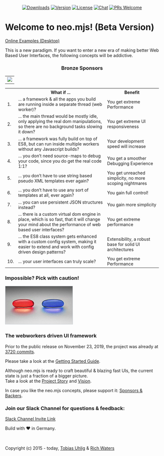 <p align="center">
  <a href="https://npmcharts.com/compare/neo.mjs?minimal=true"><img src="https://img.shields.io/npm/dm/neo.mjs.svg" alt="Downloads"></a>
  <a href="https://www.npmjs.com/package/neo.mjs"><img src="https://img.shields.io/npm/v/neo.mjs.svg" alt="Version"></a>
  <a href="https://www.npmjs.com/package/neo.mjs"><img src="https://img.shields.io/npm/l/neo.mjs.svg" alt="License"></a>
  <a href="https://discord.gg/6p8paPq"><img src="https://img.shields.io/discord/656620537514164249?label=discord%20chat" alt="Chat"></a>
  <a href="./CONTRIBUTING.md"><img src="https://img.shields.io/badge/PRs-welcome-green.svg" alt="PRs Welcome"></a>
</p>

# Welcome to neo.mjs! (Beta Version)

<a href="https://neomjs.github.io/pages/">Online Examples (Desktop)</a>

This is a new paradigm. If you want to enter a new era of making better Web Based User Interfaces,
the following concepts will be addictive.

<h3 align="center">Bronze Sponsors</h3>
<!--bronze start-->
<table>
  <tbody>
    <tr>
      <td align="center" valign="middle">
        <a href="http://www.stream4.tech/">
          <img width="150px" src="https://raw.githubusercontent.com/neomjs/pages/master/sponsors/bronze/stream4tech.png">
        </a>
      </td>
    </tr>
  </tbody>
</table>
<!--bronze end-->

<table>
    <tr>
        <th></th>
        <th>What if ...</th>
        <th>Benefit</th>
    </tr>
    <tr>
        <td>1.</td>
        <td>... a framework & all the apps you build are running inside a separate thread (web worker)?</td>
        <td>You get extreme Performance</td>
    </tr>
    <tr>
        <td>2.</td>
        <td>... the main thread would be mostly idle, only applying the real dom manipulations,
            so there are no background tasks slowing it down?</td>
        <td>You get extreme UI responsiveness</td>
    </tr>
    <tr>
        <td>3.</td>
        <td>... a framework was fully build on top of ES8, but can run inside multiple workers without any Javascript builds?</td>
        <td>Your development speed will increase</td>
    </tr>
    <tr>
        <td>4.</td>
        <td>... you don’t need source-maps to debug your code, since you do get the real code 1:1?</td>
        <td>You get a smoother Debugging Experience</td>
    </tr>
    <tr>
        <td>5.</td>
        <td>... you don’t have to use string based pseudo XML templates ever again?</td>
        <td>You get unreached simplicity, no more scoping nightmares</td>
    </tr>
    <tr>
        <td>6.</td>
        <td>... you don’t have to use any sort of templates at all, ever again?</td>
        <td>You gain full control!</td>
    </tr>
    <tr>
        <td>7.</td>
        <td>... you can use persistent JSON structures instead?</td>
        <td>You gain more simplicity</td>
    </tr>
    <tr>
        <td>8.</td>
        <td>... there is a custom virtual dom engine in place, which is so fast,
            that it will change your mind about the performance of web based user interfaces?</td>
        <td>You get extreme performance</td>
    </tr>
    <tr>
        <td>9.</td>
        <td>... the ES8 class system gets enhanced with a custom config system,
            making it easier to extend and work with config driven design patterns?</td>
        <td>Extensibility, a robust base for solid UI architectures</td>
    </tr>
    <tr>
        <td>10.</td>
        <td>... your user interfaces can truly scale?</td>
        <td>You get extreme Performance</td>
    </tr>
</table>

### Impossible? Pick with caution!
<a href="https://en.wikipedia.org/wiki/Red_pill_and_blue_pill"><img alt="blue or red pill" src="./.github/images/redorbluepill.png"></a>

### The webworkers driven UI framework

Prior to the public release on November 23, 2019, the project was already at <a href=".github/NEOMJS_HISTORY.md">3720 commits</a>.

Please take a look at the <a href=".github/GETTING_STARTED.md">Getting Started Guide</a>.

Although neo.mjs is ready to craft beautiful & blazing fast UIs, the current state is just a fraction of a bigger
picture.<br/>
Take a look at the <a href=".github/STORY.md">Project Story</a> and <a href=".github/VISION.md">Vision</a>.

In case you like the neo.mjs concepts, please support it: <a href="./BACKERS.md">Sponsors & Backers</a>.

### Join our Slack Channel for questions & feedback:

<a href="https://join.slack.com/t/neotericjs/shared_invite/enQtNDk2NjEwMTIxODQ2LWRjNGQ3ZTMzODRmZGM2NDM2NzZmZTMzZmE2YjEwNDM4NDhjZDllNWY2ZDkwOWQ5N2JmZWViYjYzZTg5YjdiMDc">Slack Channel Invite Link</a>

Build with :heart: in Germany.

<br><br>
Copyright (c) 2015 - today, <a href="https://www.linkedin.com/in/tobiasuhlig/">Tobias Uhlig</a>
& <a href="https://www.linkedin.com/in/richwaters/">Rich Waters</a>